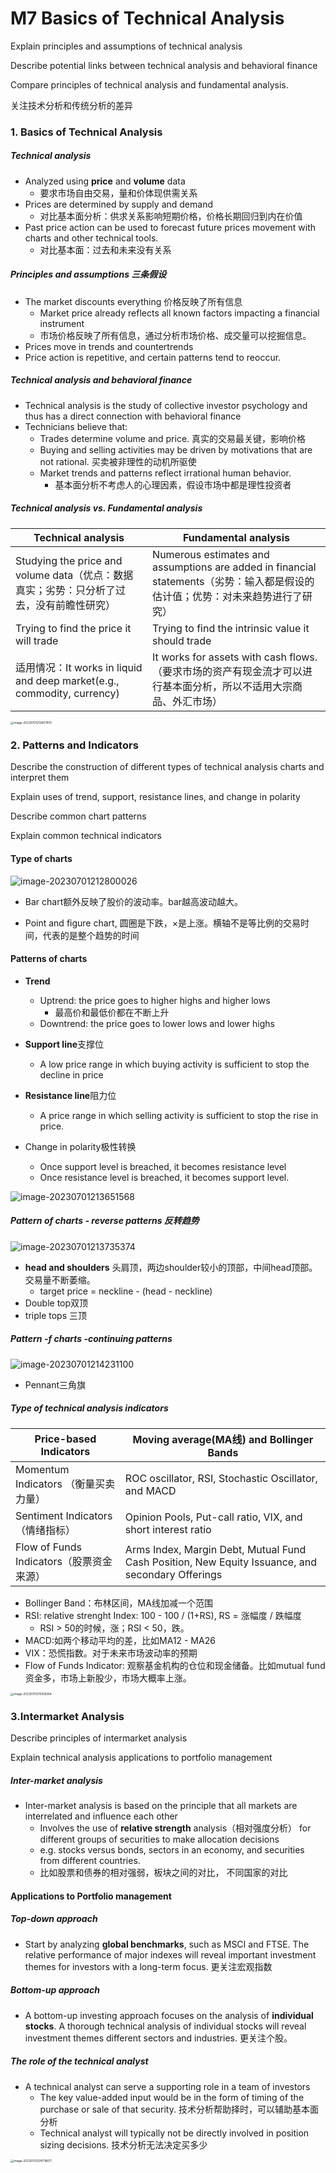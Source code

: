 # M7 Basics of Technical Analysis

Explain principles and assumptions of technical analysis

Describe potential links between technical analysis and behavioral finance

Compare principles of technical analysis and fundamental analysis.

关注技术分析和传统分析的差异

### 1. Basics of Technical Analysis

##### Technical analysis

- Analyzed using **price** and **volume** data
  - 要求市场自由交易，量和价体现供需关系
- Prices are determined by supply and demand
  - 对比基本面分析：供求关系影响短期价格，价格长期回归到内在价值
- Past price action can be used to forecast future prices movement with charts and other technical tools.
  - 对比基本面：过去和未来没有关系

##### Principles and assumptions 三条假设

- The market discounts everything 价格反映了所有信息
  - Market price already reflects all known factors impacting a financial instrument
  - 市场价格反映了所有信息，通过分析市场价格、成交量可以挖掘信息。
- Prices move in trends and countertrends
- Price action is repetitive, and certain patterns tend to reoccur.

##### Technical analysis and behavioral finance

- Technical analysis is the study of collective investor psychology and thus has a direct connection with behavioral finance
- Technicians believe that:
  - Trades determine volume and price. 真实的交易最关键，影响价格
  - Buying and selling activities may be driven by motivations that are not rational. 买卖被非理性的动机所驱使
  - Market trends and patterns reflect irrational human behavior.
    - 基本面分析不考虑人的心理因素，假设市场中都是理性投资者

##### Technical analysis vs. Fundamental analysis

| Technical analysis                                           | Fundamental analysis                                         |
| ------------------------------------------------------------ | ------------------------------------------------------------ |
| Studying the price and volume data（优点：数据真实；劣势：只分析了过去，没有前瞻性研究） | Numerous estimates and assumptions are added in financial statements（劣势：输入都是假设的估计值；优势：对未来趋势进行了研究） |
| Trying to find the price it will trade                       | Trying to find the intrinsic value it should trade           |
| 适用情况：It works in liquid and deep market(e.g., commodity, currency) | It works for assets with cash flows.（要求市场的资产有现金流才可以进行基本面分析，所以不适用大宗商品、外汇市场） |

<img src="./assets/image-20230701212607870.png" alt="image-20230701212607870" style="zoom:33%;" />

### 2. Patterns and Indicators

Describe the construction of different types of technical analysis charts and interpret them

Explain uses of trend, support, resistance lines, and change in polarity

Describe common chart patterns

Explain common technical indicators

#### Type of charts

![image-20230701212800026](./assets/image-20230701212800026.png)

- Bar chart额外反映了股价的波动率。bar越高波动越大。

- Point and figure chart, 圆圈是下跌，×是上涨。横轴不是等比例的交易时间，代表的是整个趋势的时间

#### Patterns of charts

- **Trend**
  - Uptrend: the price goes to higher highs and higher lows
    - 最高价和最低价都在不断上升
  - Downtrend: the price goes to lower lows and lower highs
- **Support line**支撑位
  - A low price range in which buying activity is sufficient to stop the decline in price
- **Resistance line**阻力位
  - A price range in which selling activity is sufficient to stop the rise in price.

- Change in polarity极性转换
  - Once support level is breached, it becomes resistance level
  - Once resistance level is breached, it becomes support level.

![image-20230701213651568](./assets/image-20230701213651568.png)

##### Pattern of charts - reverse patterns 反转趋势

![image-20230701213735374](./assets/image-20230701213735374.png)

- **head and shoulders** 头肩顶，两边shoulder较小的顶部，中间head顶部。交易量不断萎缩。
  - target price = neckline - (head - neckline)
- Double top双顶
- triple tops 三顶

##### Pattern -f charts -continuing patterns

![image-20230701214231100](./assets/image-20230701214231100.png)

- Pennant三角旗

##### Type of technical analysis indicators

| Price-based Indicators                   | Moving average(MA线) and Bollinger Bands                     |
| ---------------------------------------- | ------------------------------------------------------------ |
| Momentum Indicators （衡量买卖力量）     | ROC oscillator, RSI, Stochastic Oscillator, and MACD         |
| Sentiment Indicators（情绪指标）         | Opinion Pools, Put-call ratio, VIX, and short interest ratio |
| Flow of Funds Indicators（股票资金来源） | Arms Index, Margin Debt, Mutual Fund Cash Position, New Equity Issuance, and secondary Offerings |

- Bollinger Band：布林区间，MA线加减一个范围
- RSI: relative strenght Index: 100 - 100 / (1+RS), RS = 涨幅度 / 跌幅度
  -  RSI > 50的时候，涨；RSI < 50，跌。
- MACD:如两个移动平均的差，比如MA12 - MA26
- VIX：恐慌指数。对于未来市场波动率的预期
- Flow of Funds Indicator: 观察基金机构的仓位和现金储备。比如mutual fund资金多，市场上新股少，市场大概率上涨。

<img src="./assets/image-20230701215108364.png" alt="image-20230701215108364" style="zoom:33%;" />

### 3.Intermarket Analysis

Describe principles of intermarket analysis

Explain technical analysis applications to portfolio management

##### Inter-market analysis

- Inter-market analysis is based on the principle that all markets are interrelated and influence each other
  - Involves the use of **relative strength** analysis（相对强度分析） for different groups of securities to make allocation decisions
  - e.g. stocks versus bonds, sectors in an economy, and securities from different countries.
  - 比如股票和债券的相对强弱，板块之间的对比， 不同国家的对比

#### Applications to Portfolio management

##### Top-down approach

- Start by analyzing **global benchmarks**, such as MSCI and FTSE. The relative performance of major indexes will reveal important investment themes for investors with a long-term focus. 更关注宏观指数

##### Bottom-up approach

- A bottom-up investing approach focuses on the analysis of **individual stocks**. A thorough technical analysis of individual stocks will reveal investment themes different sectors and industries. 更关注个股。

##### The role of the technical analyst

- A technical analyst can serve a supporting role in a team of investors
  - The key value-added input would be in the form of timing of the purchase or sale of that security. 技术分析帮助择时，可以辅助基本面分析
  - Technical analyst will typically not be directly involved in position sizing decisions. 技术分析无法决定买多少

<img src="./assets/image-20230702074718671.png" alt="image-20230702074718671" style="zoom:33%;" />



